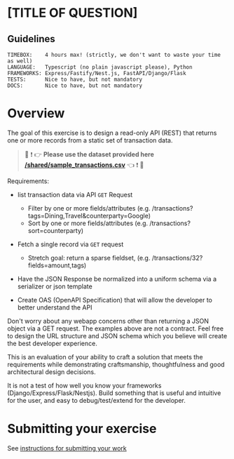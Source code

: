 # [TITLE OF QUESTION]

## Guidelines
```
TIMEBOX:    4 hours max! (strictly, we don't want to waste your time as well)
LANGUAGE:   Typescript (no plain javascript please), Python
FRAMEWORKS: Express/Fastify/Nest.js, FastAPI/Django/Flask
TESTS:      Nice to have, but not mandatory
DOCS:       Nice to have, but not mandatory
```

# Overview
The goal of this exercise is to design a read-only API (REST) that returns one or more records from a static set of transaction data.

> :rotating_light: :exclamation: :point_right: **Please use the dataset provided here [/shared/sample_transactions.csv](/shared/sample_transactions.csv)** :point_left: :exclamation: :rotating_light:

Requirements: 
* list transaction data via API `GET` Request
    * Filter by one or more fields/attributes (e.g. /transactions?tags=Dining,Travel&counterparty=Google)
    * Sort by one or more fields/attributes (e.g. /transactions?sort=counterparty)
* Fetch a single record via `GET` request
    * Stretch goal: return a sparse fieldset, (e.g. /transactions/32?fields=amount,tags)

* Have the JSON Response be normalized into a uniform schema via a serializer or json template
* Create OAS (OpenAPI Specification) that will allow the developer to better understand the API

Don't worry about any webapp concerns other than returning a JSON object via a GET request.
The examples above are not a contract. Feel free to design the URL structure and JSON schema which you believe will create the best developer experience.

This is an evaluation of your ability to craft a solution that meets the requirements while demonstrating craftsmanship, thoughtfulness and good architectural design decisions. 

It is not a test of how well you know your frameworks (Django/Express/Flask/Nestjs). Build something that is useful and intuitive for the user, and easy to debug/test/extend for the developer. 

# Submitting your exercise 

See [instructions for submitting your work](https://github.com/bunker-tech/take-home-exercises/blob/master/README.md#general-instructions)
